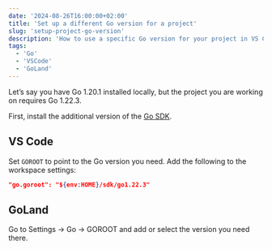 ```yaml
---
date: '2024-08-26T16:00:00+02:00'
title: 'Set up a different Go version for a project'
slug: 'setup-project-go-version'
description: 'How to use a specific Go version for your project in VS Code and GoLand.'
tags:
  - 'Go'
  - 'VSCode'
  - 'GoLand'
---
```


Let’s say you have Go 1.20.1 installed locally, but the project you are working on requires Go 1.22.3.

First, install the additional version of the [Go SDK](https://go.dev/doc/manage-install).

## VS Code

Set `GOROOT` to point to the Go version you need. Add the following to the workspace settings:

```json
"go.goroot": "${env:HOME}/sdk/go1.22.3"
```

## GoLand

Go to Settings → Go → GOROOT and add or select the version you need there.